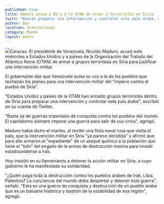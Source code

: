 ```yaml
---
published: true
title: Maduro acusa a EU y a la OTAN de armar a terroristas en Siria
twitt: "Buscan preparar una intervención y controlar este país árabe, escribió el presidente de Venezuela en su cuenta de Twitter"
author: Dpa
location: Internacional
category: Mundo
layout: posts
---
```


![](http://i.imgur.com/CwFYLjFm.jpg)Caracas. El presidente de Venezuela, Nicolás Maduro, acusó este miércoles a Estados Unidos y a países de la Organización del Tratado del Atlántico Norte (OTAN) de armar a grupos terroristas en Siria para justificar una intervención militar.

El gobernante dijo que Venezuela suma su voz a la de los pueblos que rechazan los planes para una intervención militar del "imperio contra el pueblo de Siria".

"Estados Unidos y países de la OTAN han armado grupos terroristas dentro de Siria para preparar una intervención y controlar este país árabe", escribió en su cuenta de Twitter.

"Basta ya de guerras imperiales de conquista contra los pueblos del mundo. El capitalismo siempre impone una guerra para salir de sus crisis", agregó.

Maduro había dicho el martes, al recibir una flota naval rusa que visita el país, que la intervención militar en Siria "ya parece decidida" y afirmó que para ello armaron el "expediente" de un ataque químico a la población que tiene el "tufo" del engaño de la armas de destrucción masiva para invadir estadounidense a Irak.

Hoy insistió en su llamamiento a detener la acción militar en Siria, a cuyo gobierno le ha manifestado su solidaridad.

"¿Quién paga toda la destrucción contra los pueblos árabes de Irak, Libia, Palestina? La conciencia del mundo debe despertar y detener esta guerra", señaló. "Esta es una guerra de conquista y destrucción de un pueblo árabe que es un baluarte histórico y bastión de la estabilidad de esa región", agregó.

